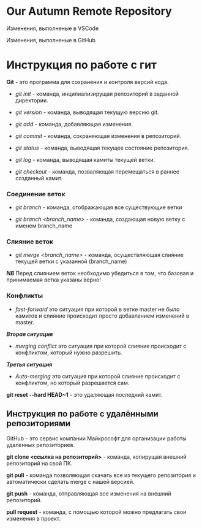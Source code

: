 # Our Autumn Remote Repository

Изменения, выполненые в VSCode

Изменения, выполненые в GitHub

# Инструкция по работе с гит

**Git** - это программа для сохранения и контроля версий кода.

* *git init* - команда, инцилиализирущая репозиторий в заданной директории.

* *git version* - команда, выводящая текущую версию git.

* *git add* - команда, добавляющая изменения.

* *git commit* - команда, сохраняющая изменения в репозиторий.

* *git status* - команда, выводящая текущее состояние репозитория.

* *git log* - команда, выводящая камиты текущей ветки.

* *git checkout* - команда, позваляющая перемещаться в раннее созданный камит.

### Соединение веток

* *git branch* - команда, отображающая все существующие ветки

* *git branch <branch_name>* - команда, создающая новую ветку с именем branch_name

### Слияние веток

* *git merge <branch_name>* - команда, осуществляющая слияние текущей ветки c указанной (branch_name)

__*NB*__ Перед слиянием веток необходимо убедиться в том, что базовая и принимаемая ветка указаны верно!

### Конфликты

* *fast-forward* это ситуация при которой в ветке master не было камитов и слияние происходит просто добавлением изменений в master.

__*Вторая ситуация*__

* *merging conflict* это ситуация при которой слияние происходит с конфликтом, который нужно разрешить.

__*Третья ситуация*__

* *Auto-merging* это ситуация при которой слияние происходит с конфликтом, но который разрешается сам.

__git reset --hard HEAD~1__ - это удаляющая последний камит.

## Инструкция по работе с удалёнными репозиториями

GitHub - это сервис компании Майкрософт для организации работы удаленных репозиториев.

__git clone <ссылка на репозиторий>__ - команда, копирущая внешний репозиторий на свой ПК.

__git pull__ - команда позволяющая скачать все из текущего репозитория и автоматически сделать merge с нашей версией.

__git push__ - команда, отправляющая все изменения на внешний репозиторий.

__pull request__ - команда, с помощью которой можно предлагать свои изменения в проект.